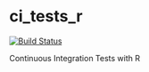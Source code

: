 # ci_tests_r
[![Build
Status](https://travis-ci.org/arnsangra/ci_tests_r.svg?branch=master)](https://travis-ci.org/arnsangra/ci_tests_r)


Continuous Integration Tests with R
